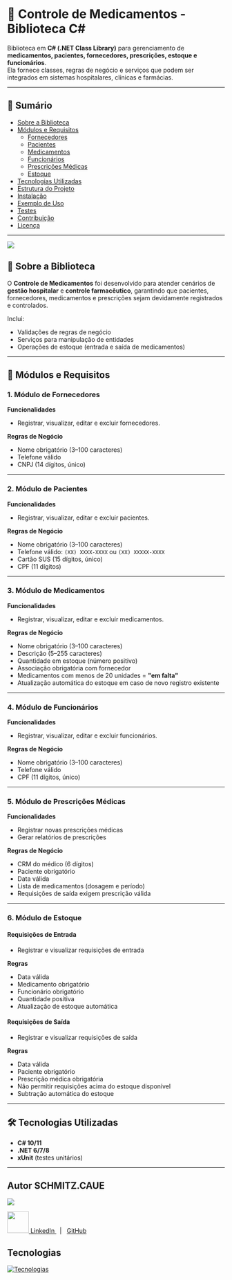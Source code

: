 ﻿# 💊 Controle de Medicamentos - Biblioteca C#

Biblioteca em **C# (.NET Class Library)** para gerenciamento de **medicamentos, pacientes, fornecedores, prescrições, estoque e funcionários**.  
Ela fornece classes, regras de negócio e serviços que podem ser integrados em sistemas hospitalares, clínicas e farmácias.

---

## 📖 Sumário
- [Sobre a Biblioteca](#-sobre-a-biblioteca)
- [Módulos e Requisitos](#-módulos-e-requisitos)
  - [Fornecedores](#1-módulo-de-fornecedores)
  - [Pacientes](#2-módulo-de-pacientes)
  - [Medicamentos](#3-módulo-de-medicamentos)
  - [Funcionários](#4-módulo-de-funcionários)
  - [Prescrições Médicas](#5-módulo-de-prescrições-médicas)
  - [Estoque](#6-módulo-de-estoque)
- [Tecnologias Utilizadas](#-tecnologias-utilizadas)
- [Estrutura do Projeto](#-estrutura-do-projeto)
- [Instalação](#-instalação)
- [Exemplo de Uso](#-exemplo-de-uso)
- [Testes](#-testes)
- [Contribuição](#-contribuição)
- [Licença](#-licença)

---
![](https://imgur.com/P4gG8J1.gif)

## 📌 Sobre a Biblioteca
O **Controle de Medicamentos** foi desenvolvido para atender cenários de **gestão hospitalar** e **controle farmacêutico**, garantindo que pacientes, fornecedores, medicamentos e prescrições sejam devidamente registrados e controlados.

Inclui:
- Validações de regras de negócio
- Serviços para manipulação de entidades
- Operações de estoque (entrada e saída de medicamentos)

---

## 🧩 Módulos e Requisitos

### 1. Módulo de Fornecedores
**Funcionalidades**
- Registrar, visualizar, editar e excluir fornecedores.  

**Regras de Negócio**
- Nome obrigatório (3–100 caracteres)  
- Telefone válido  
- CNPJ (14 dígitos, único)  

---

### 2. Módulo de Pacientes
**Funcionalidades**
- Registrar, visualizar, editar e excluir pacientes.  

**Regras de Negócio**
- Nome obrigatório (3–100 caracteres)  
- Telefone válido: `(XX) XXXX-XXXX` ou `(XX) XXXXX-XXXX`  
- Cartão SUS (15 dígitos, único)  
- CPF (11 dígitos)  

---

### 3. Módulo de Medicamentos
**Funcionalidades**
- Registrar, visualizar, editar e excluir medicamentos.  

**Regras de Negócio**
- Nome obrigatório (3–100 caracteres)  
- Descrição (5–255 caracteres)  
- Quantidade em estoque (número positivo)  
- Associação obrigatória com fornecedor  
- Medicamentos com menos de 20 unidades = **"em falta"**  
- Atualização automática do estoque em caso de novo registro existente  

---

### 4. Módulo de Funcionários
**Funcionalidades**
- Registrar, visualizar, editar e excluir funcionários.  

**Regras de Negócio**
- Nome obrigatório (3–100 caracteres)  
- Telefone válido  
- CPF (11 dígitos, único)  

---

### 5. Módulo de Prescrições Médicas
**Funcionalidades**
- Registrar novas prescrições médicas  
- Gerar relatórios de prescrições  

**Regras de Negócio**
- CRM do médico (6 dígitos)  
- Paciente obrigatório  
- Data válida  
- Lista de medicamentos (dosagem e período)  
- Requisições de saída exigem prescrição válida  

---

### 6. Módulo de Estoque
#### Requisições de Entrada
- Registrar e visualizar requisições de entrada  

**Regras**
- Data válida  
- Medicamento obrigatório  
- Funcionário obrigatório  
- Quantidade positiva  
- Atualização de estoque automática  

#### Requisições de Saída
- Registrar e visualizar requisições de saída  

**Regras**
- Data válida  
- Paciente obrigatório  
- Prescrição médica obrigatória  
- Não permitir requisições acima do estoque disponível  
- Subtração automática do estoque  

---

## 🛠 Tecnologias Utilizadas
- **C# 10/11**  
- **.NET 6/7/8**  
- **xUnit** (testes unitários)  

---

## Autor SCHMITZ.CAUE
![](https://imgur.com/IlLOIQD.gif)

  <p>
    <a href="https://www.linkedin.com/in/cau%C3%AA-schmitz-316261356/">
      <img src="https://skillicons.dev/icons?i=linkedin&theme=dark" width="50"/>
      LinkedIn
    </a> &nbsp;  |  &nbsp;
    <a href=https://github.com/schmitzcaue
      <img src="https://skillicons.dev/icons?i=github&theme=dark" width="50"/>
      GitHub
    </a>
  </p>
</main>

## Tecnologias

[![Tecnologias](https://skillicons.dev/icons?i=cs,dotnet,visualstudio,git,github)](https://skillicons.dev)
